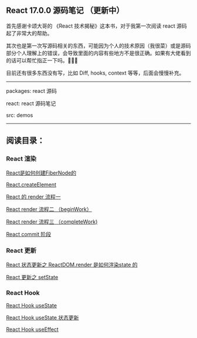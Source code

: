 ## React 17.0.0 源码笔记 （更新中）

首先感谢卡颂大哥的 《React 技术揭秘》这本书，对于我第一次阅读 react 源码起了非常大的帮助。

其次也是第一次写源码相关的东西，可能因为个人的技术原因（我很菜）或是源码部分个人理解上的错误，会导致里面的内容有些地方不是很正确。如果有大佬看到的话可以帮忙指正一下吗。🙏🙏🙏


目前还有很多东西没有写，比如 Diff, hooks, context 等等，后面会慢慢补充。

------------------------------------------------

packages: react 源码

react:  react 源码笔记

src: demos

---------------------------------

阅读目录：
------------------------------------------------

###  React 渲染

[React是如何创建FiberNode的](https://github.com/WangYueYang/react-code-test/blob/master/react/React%E6%98%AF%E5%A6%82%E4%BD%95%E5%88%9B%E5%BB%BAFiberNode%E7%9A%84.md)

[React.createElement](https://github.com/WangYueYang/react-code-test/blob/master/react/React.createElement.md)

[React 的 render 流程一](https://github.com/WangYueYang/react-code-test/blob/master/react/React%20%E7%9A%84%20render%E6%B5%81%E7%A8%8B%20%E4%B8%80.md)

[React render 流程二 （beginWork）](https://github.com/WangYueYang/react-code-test/blob/master/react/React%20render%20%E6%B5%81%E7%A8%8B%E4%BA%8C%20%EF%BC%88beginWork%EF%BC%89.md)

[React render 流程三 （completeWork)](https://github.com/WangYueYang/react-code-test/blob/master/react/React%20render%20%E6%B5%81%E7%A8%8B%E4%B8%89%20%EF%BC%88completeWork%EF%BC%89.md)

[React commit 阶段](https://github.com/WangYueYang/react-code-test/blob/master/react/React%20commit%20%E9%98%B6%E6%AE%B5.md)


### React 更新

[React 状态更新之 ReactDOM.render 是如何渲染state 的](https://github.com/WangYueYang/react-code-test/blob/master/react/React%20%E7%8A%B6%E6%80%81%E6%9B%B4%E6%96%B0%E4%B9%8B%20ReactDOM.render%20%E6%98%AF%E5%A6%82%E4%BD%95%E6%B8%B2%E6%9F%93state%20%E7%9A%84.md)

[React 更新之 setState](https://github.com/WangYueYang/react-code-test/blob/master/react/React%20%E6%9B%B4%E6%96%B0%E4%B9%8B%20setState.md)


### React Hook
[React Hook useState](https://github.com/WangYueYang/react-code-test/blob/master/react/React%20Hook%20useState.md)

[React Hook useState 状态更新](https://github.com/WangYueYang/react-code-test/blob/master/react/React%20Hook%20useState%20%E7%8A%B6%E6%80%81%E6%9B%B4%E6%96%B0.md)

[React Hook useEffect](https://github.com/WangYueYang/react-code-test/blob/master/react/React%20Hook%20useEffect.md)